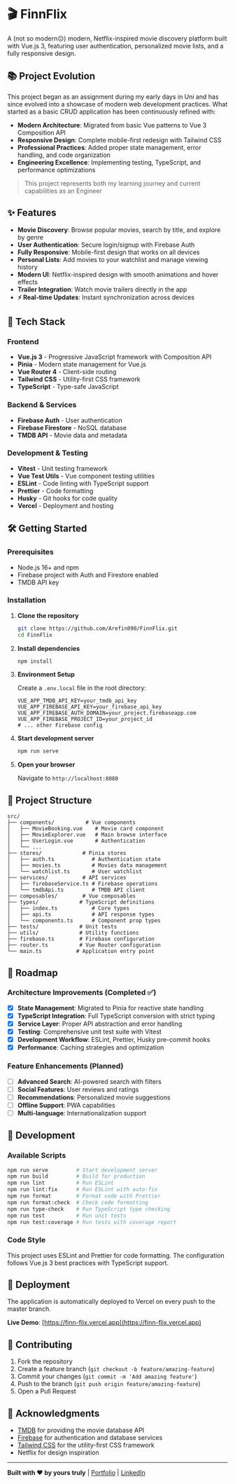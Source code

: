 # 🎬 FinnFlix

A (not so modern😔) modern, Netflix-inspired movie discovery platform built with Vue.js 3, featuring user authentication, personalized movie lists, and a fully responsive design.

<!-- ![FinnFlix Screenshot] will add later  -->

## 📚 Project Evolution

This project began as an assignment during my early days in Uni and has since evolved into a showcase of modern web development practices. What started as a basic CRUD application has been continuously refined with:

- **Modern Architecture**: Migrated from basic Vue patterns to Vue 3 Composition API
- **Responsive Design**: Complete mobile-first redesign with Tailwind CSS
- **Professional Practices**: Added proper state management, error handling, and code organization
- **Engineering Excellence**: Implementing testing, TypeScript, and performance optimizations

> This project represents both my learning journey and current capabilities as an Engineer

## ✨ Features

- **Movie Discovery**: Browse popular movies, search by title, and explore by genre
- **User Authentication**: Secure login/signup with Firebase Auth
- **Fully Responsive**: Mobile-first design that works on all devices
- **Personal Lists**: Add movies to your watchlist and manage viewing history
- **Modern UI**: Netflix-inspired design with smooth animations and hover effects
- **Trailer Integration**: Watch movie trailers directly in the app
- **⚡ Real-time Updates**: Instant synchronization across devices

## 🚀 Tech Stack

### Frontend

- **Vue.js 3** - Progressive JavaScript framework with Composition API
- **Pinia** - Modern state management for Vue.js
- **Vue Router 4** - Client-side routing
- **Tailwind CSS** - Utility-first CSS framework
- **TypeScript** - Type-safe JavaScript

### Backend & Services

- **Firebase Auth** - User authentication
- **Firebase Firestore** - NoSQL database
- **TMDB API** - Movie data and metadata

### Development & Testing

- **Vitest** - Unit testing framework
- **Vue Test Utils** - Vue component testing utilities
- **ESLint** - Code linting with TypeScript support
- **Prettier** - Code formatting
- **Husky** - Git hooks for code quality
- **Vercel** - Deployment and hosting

## 🛠️ Getting Started

### Prerequisites

- Node.js 16+ and npm
- Firebase project with Auth and Firestore enabled
- TMDB API key

### Installation

1. **Clone the repository**

   ```bash
   git clone https://github.com/Arefin090/FinnFlix.git
   cd FinnFlix
   ```

2. **Install dependencies**

   ```bash
   npm install
   ```

3. **Environment Setup**

   Create a `.env.local` file in the root directory:

   ```env
   VUE_APP_TMDB_API_KEY=your_tmdb_api_key
   VUE_APP_FIREBASE_API_KEY=your_firebase_api_key
   VUE_APP_FIREBASE_AUTH_DOMAIN=your_project.firebaseapp.com
   VUE_APP_FIREBASE_PROJECT_ID=your_project_id
   # ... other Firebase config
   ```

4. **Start development server**

   ```bash
   npm run serve
   ```

5. **Open your browser**

   Navigate to `http://localhost:8080`

## 📁 Project Structure

```
src/
├── components/          # Vue components
│   ├── MovieBooking.vue    # Movie card component
│   ├── MovieExplorer.vue   # Main browse interface
│   ├── UserLogin.vue       # Authentication
│   └── ...
├── stores/             # Pinia stores
│   ├── auth.ts            # Authentication state
│   ├── movies.ts          # Movies data management
│   └── watchlist.ts       # User watchlist
├── services/           # API services
│   ├── firebaseService.ts # Firebase operations
│   └── tmdbApi.ts         # TMDB API client
├── composables/        # Vue composables
├── types/             # TypeScript definitions
│   ├── index.ts           # Core types
│   ├── api.ts             # API response types
│   └── components.ts      # Component prop types
├── tests/             # Unit tests
├── utils/             # Utility functions
├── firebase.ts        # Firebase configuration
├── router.ts          # Vue Router configuration
└── main.ts           # Application entry point
```

## 🎯 Roadmap

### Architecture Improvements (Completed ✅)

- [x] **State Management**: Migrated to Pinia for reactive state handling
- [x] **TypeScript Integration**: Full TypeScript conversion with strict typing
- [x] **Service Layer**: Proper API abstraction and error handling
- [x] **Testing**: Comprehensive unit test suite with Vitest
- [x] **Development Workflow**: ESLint, Prettier, Husky pre-commit hooks
- [x] **Performance**: Caching strategies and optimization

### Feature Enhancements (Planned)

- [ ] **Advanced Search**: AI-powered search with filters
- [ ] **Social Features**: User reviews and ratings
- [ ] **Recommendations**: Personalized movie suggestions
- [ ] **Offline Support**: PWA capabilities
- [ ] **Multi-language**: Internationalization support

## 🧪 Development

### Available Scripts

```bash
npm run serve         # Start development server
npm run build         # Build for production
npm run lint          # Run ESLint
npm run lint:fix      # Run ESLint with auto-fix
npm run format        # Format code with Prettier
npm run format:check  # Check code formatting
npm run type-check    # Run TypeScript type checking
npm run test          # Run unit tests
npm run test:coverage # Run tests with coverage report
```

### Code Style

This project uses ESLint and Prettier for code formatting. The configuration follows Vue.js 3 best practices with TypeScript support.

## 🚀 Deployment

The application is automatically deployed to Vercel on every push to the master branch.

**Live Demo**: [https://finn-flix.vercel.app](https://finn-flix.vercel.app)

## 🤝 Contributing

1. Fork the repository
2. Create a feature branch (`git checkout -b feature/amazing-feature`)
3. Commit your changes (`git commit -m 'Add amazing feature'`)
4. Push to the branch (`git push origin feature/amazing-feature`)
5. Open a Pull Request

<!-- ## 📝 License

This project is licensed under the MIT License - see the [LICENSE](LICENSE) file for details. -->

## 🙏 Acknowledgments

- [TMDB](https://www.themoviedb.org/) for providing the movie database API
- [Firebase](https://firebase.google.com/) for authentication and database services
- [Tailwind CSS](https://tailwindcss.com/) for the utility-first CSS framework
- Netflix for design inspiration

---

**Built with ❤️ by yours truly** | [Portfolio](https://aarefin.com) | [LinkedIn](https://linkedin.com/in/arefin-n-sojol)
